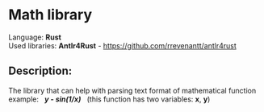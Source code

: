 # Math library

Language: **Rust** <br>
Used libraries: **Antlr4Rust** - https://github.com/rrevenantt/antlr4rust

## Description: 
The library that can help with parsing text format of mathematical function <br>
example: &nbsp; ***y - sin(1/x)*** &nbsp; (this function has two variables: **x**, **y**)
